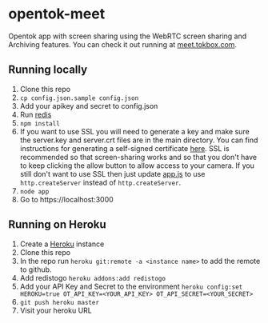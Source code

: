 opentok-meet
===============

Opentok app with screen sharing using the WebRTC screen sharing and Archiving features. You can check it out running at [meet.tokbox.com](https://meet.tokbox.com). 

## Running locally

1. Clone this repo
2. `cp config.json.sample config.json`
3. Add your apikey and secret to config.json
4. Run [redis](http://redis.io/)
5. `npm install`
6. If you want to use SSL you will need to generate a key and make sure the server.key and server.crt files are in the main directory. You can find instructions for generating a self-signed certificate [here](https://devcenter.heroku.com/articles/ssl-certificate-self). SSL is recommended so that screen-sharing works and so that you don't have to keep clicking the allow button to allow access to your camera. If you still don't want to use SSL then just update [app.js](app.js) to use `http.createServer` instead of `http.createServer`.
7. `node app`
8. Go to https://localhost:3000

## Running on Heroku

1. Create a [Heroku](heroku.com) instance
2. Clone this repo
3. In the repo run `heroku git:remote -a <instance name>` to add the remote to github.
4. Add redistogo `heroku addons:add redistogo`
5. Add your API Key and Secret to the environment `heroku config:set HEROKU=true OT_API_KEY=<YOUR_API_KEY> OT_API_SECRET=<YOUR_SECRET>`
6. `git push heroku master`
7. Visit your heroku URL